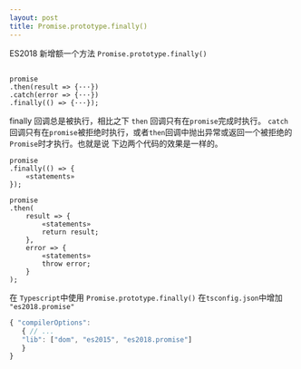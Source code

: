 ```yaml
---
layout: post
title: Promise.prototype.finally()
---
```

ES2018 新增额一个方法 `Promise.prototype.finally()`
<!-- more -->

##
```ecmascript 6
promise
.then(result => {···})
.catch(error => {···})
.finally(() => {···});
```

finally 回调总是被执行，相比之下 `then` 回调只有在`promise`完成时执行。
`catch`回调只有在`promise`被拒绝时执行，或者`then`回调中抛出异常或返回一个被拒绝的`Promise`时才执行。也就是说 下边两个代码的效果是一样的。

```ecmascript 6
promise
.finally(() => {
    «statements»
});
```
```ecmascript 6
promise
.then(
    result => {
        «statements»
        return result;
    },
    error => {
        «statements»
        throw error;
    }
);
```

在 `Typescript`中使用 `Promise.prototype.finally()`
在`tsconfig.json`中增加 `"es2018.promise"`
```js
{ "compilerOptions": 
   { // ... 
   "lib": ["dom", "es2015", "es2018.promise"] 
   } 
}
```
